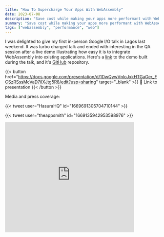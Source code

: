 ```yaml
---
title: "How To Supercharge Your Apps With WebAssembly"
date: 2023-07-08
description: "Save cost while making your apps more performant with WebAssembly"
summary: "Save cost while making your apps more performant with WebAssembly"
tags: ["webassembly", "performance", "web"]
---
```


I was delighted to give my first in-person Google I/O talk in Lagos last weekend. It was
turbo charged talk and ended with interesting in the QA session after a live
demo illustrating how easy it is to integrate WebAssembly into existing
applications. Here's a [link](https://wasm-fib-calculator.netlify.app/) to the demo built during the talk, and it's [GitHub](https://github.com/megaconfidence/wasm-fib-calculator)
repository.

{{< button href="https://docs.google.com/presentation/d/1DwQywVploJxkHTGaGer_FCSzRSssMcVaD7iIXJtg5R8/edit?usp=sharing" target="_blank" >}}
🔗 Link to presentation
{{< /button >}}

Media and press coverage:

{{< tweet user="HasuraHQ" id="1669691305704710144" >}}

{{< tweet user="theappsmith" id="1669135942953598976" >}}

<iframe src="https://www.linkedin.com/embed/feed/update/urn:li:share:7084074410176843776" allowfullscreen="" title="Embedded post" width="84%" height="362" frameborder="0"></iframe>
<!---->
<!-- ## Summary -->
<!---->
<!-- WebAssembly is an awesome new technology (released in 2015) that many developers are unaware of, although bringing a lot of cost savings and performance benefits to the table. But what is WebAssembly? WebAssembly is a compilation target for other programming languages (C, C++, Python, Rust, Java), enabling the execution of these languages in a secure sandbox either on the server or in the browser environment. -->
<!---->
<!-- WebAssembly unlocks a lot of potentials because it is designed to be lightweight and performant. Thus, WebAssembly is able to execute programs at near native speeds even while running in a browser environment, enabling programs built with WebAssembly to be over eight times faster than their JavaScript counterparts. -->
<!---->
<!-- WebAssembly also offers a beautiful interface for containerization. Because all programs executed in WebAssembly are completely isolated from the host, applications can be executed more securely (as they specifically need to request io, network & storage access), and deployed easily because all program dependencies are contained in its modules. On this point, WebAssembly containers are more secure, faster and less resource intensive than today's industry standard for containerization technology. -->
<!---->
<!-- Perhaps, the best part of WebAssembly is that developers do not need to learn a new tech stack or programming language to benefit from it. Since all major programming languages can be compiled into WebAssembly, developers can stick to the languages they know and love while benefiting from all the features that WebAssembly offers. It's a win-win. -->
<!---->
<!-- That said, WebAssembly is a relatively new technology and still have a few rough edges, but each day we see new tech giants adopt it, and that goes to show how promising WebAssembly is. -->
